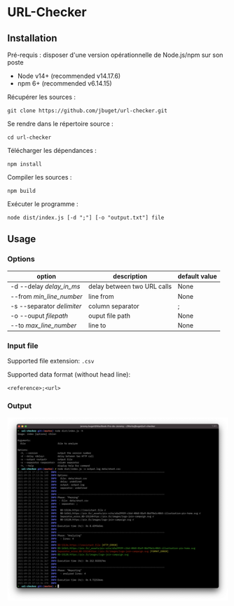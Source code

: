 # URL-Checker

## Installation

Pré-requis : disposer d'une version opérationnelle de Node.js/npm sur son poste
* Node v14+ (recommended v14.17.6)
* npm 6+ (recommended v6.14.15)

Récupérer les sources : 
``` 
git clone https://github.com/jbuget/url-checker.git 
```

Se rendre dans le répertoire source : 
```
cd url-checker
```

Télécharger les dépendances : 
```
npm install
```

Compiler les sources : 
``` 
npm build
```

Exécuter le programme : 
```
node dist/index.js [-d ";"] [-o "output.txt"] file
```

## Usage

### Options

| option | description | default value |
| ------ | ----------- | ------------- |
| -d --delay _delay_in_ms_ | delay between two URL calls | None |
| --from _min_line_number_ | line from | None |
| -s --separator _delimiter_ | column separator | ; |
| -o --ouput _filepath_ | ouput file path | None |
| --to _max_line_number_ | line to | None |

### Input file

Supported file extension: `.csv`

Supported data format (without head line):
``` 
<reference>;<url>
```

### Output

![Screenshot](docs/url-checker_screenshot.png)

